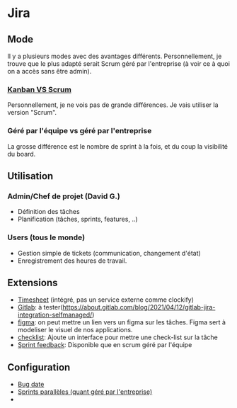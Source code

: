 # Jira



## Mode

Il y a plusieurs modes avec des avantages différents. Personnellement, je trouve que le plus adapté serait Scrum géré par l'entreprise (à voir ce à quoi on a accès sans être admin).

### [Kanban VS Scrum](https://www.atlassian.com/fr/agile/kanban/kanban-vs-scrum)

Personnellement, je ne vois pas de grande différences. Je vais utiliser la version "Scrum".

### Géré par l'équipe vs géré par l'entreprise

La grosse différence est le nombre de sprint à la fois, et du coup la visibilité du board.



## Utilisation

### Admin/Chef de projet (David G.)

* Définition des tâches
* Planification (tâches, sprints, features, ..)



### Users (tous le monde)

* Gestion simple de tickets (communication, changement d'état)
* Enregistrement des heures de travail.



## Extensions

* [Timesheet](https://cappsule.atlassian.net/wiki/spaces/BLAN/pages/861110275/The+Interface) (intégré, pas un service externe comme clockify)
* [Gitlab](https://marketplace.atlassian.com/apps/1221011/gitlab-com-for-jira-cloud?hosting=cloud&tab=overview): à tester(https://about.gitlab.com/blog/2021/04/12/gitlab-jira-integration-selfmanaged/)
* [figma](https://marketplace.atlassian.com/apps/1217865/figma-for-jira?hosting=cloud&tab=overview): on peut mettre un lien vers un figma sur les tâches. Figma sert à modeliser le visuel de nos applications.
* [checklist](https://marketplace.atlassian.com/apps/1215277/smart-checklist-for-jira-free?hosting=cloud&tab=overview): Ajoute un interface pour mettre une check-list sur la tâche
* [Sprint feedback](https://dgheig.atlassian.net/jira/marketplace/discover/app/ch.inition.preparesprintretrospective.app): Disponible que en scrum géré par l'équipe



## Configuration

* [Bug date](https://community.atlassian.com/t5/Jira-questions/22-Jun-20-06-38-AM-is-not-a-valid-date/qaq-p/1400221)
* [Sprints parallèles (quant géré par l'entreprise)](https://support.atlassian.com/jira-software-cloud/docs/use-parallel-sprints/)
* 